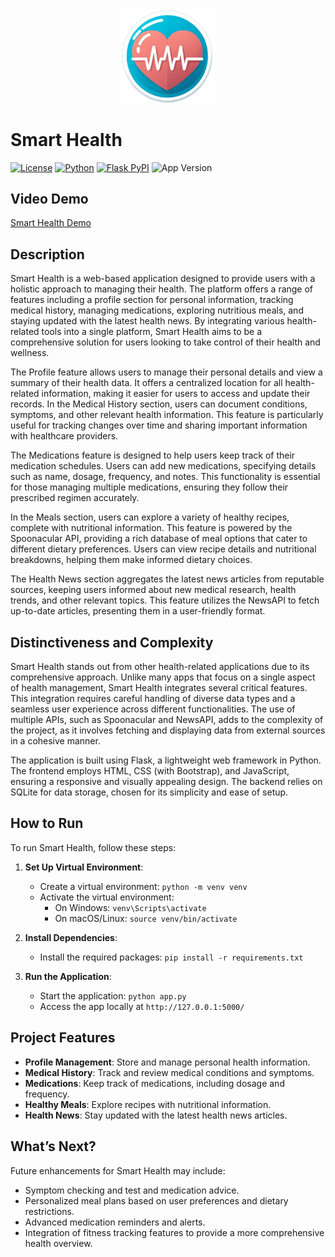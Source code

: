 <div align="center">
  <img src="static/images/favicon.png" style="width: 150px;">
</div>

# Smart Health

[![License](https://img.shields.io/badge/License-Apache_2.0-blue.svg)](LICENSE)
[![Python](https://img.shields.io/badge/Python-3.10%2B-blue.svg)](https://www.python.org/downloads/)
[![Flask PyPI](https://img.shields.io/pypi/v/Flask.svg?label=Flask&color=blue)](https://pypi.org/project/Flask/)
![App Version](https://img.shields.io/badge/app%20version-1.0.0-blue)

## Video Demo
[Smart Health Demo](https://youtu.be/2k9lcKnXhOs)

## Description
Smart Health is a web-based application designed to provide users with a holistic approach to managing their health. The platform offers a range of features including a profile section for personal information, tracking medical history, managing medications, exploring nutritious meals, and staying updated with the latest health news. By integrating various health-related tools into a single platform, Smart Health aims to be a comprehensive solution for users looking to take control of their health and wellness.

The Profile feature allows users to manage their personal details and view a summary of their health data. It offers a centralized location for all health-related information, making it easier for users to access and update their records. In the Medical History section, users can document conditions, symptoms, and other relevant health information. This feature is particularly useful for tracking changes over time and sharing important information with healthcare providers.

The Medications feature is designed to help users keep track of their medication schedules. Users can add new medications, specifying details such as name, dosage, frequency, and notes. This functionality is essential for those managing multiple medications, ensuring they follow their prescribed regimen accurately.

In the Meals section, users can explore a variety of healthy recipes, complete with nutritional information. This feature is powered by the Spoonacular API, providing a rich database of meal options that cater to different dietary preferences. Users can view recipe details and nutritional breakdowns, helping them make informed dietary choices.

The Health News section aggregates the latest news articles from reputable sources, keeping users informed about new medical research, health trends, and other relevant topics. This feature utilizes the NewsAPI to fetch up-to-date articles, presenting them in a user-friendly format.

## Distinctiveness and Complexity
Smart Health stands out from other health-related applications due to its comprehensive approach. Unlike many apps that focus on a single aspect of health management, Smart Health integrates several critical features. This integration requires careful handling of diverse data types and a seamless user experience across different functionalities. The use of multiple APIs, such as Spoonacular and NewsAPI, adds to the complexity of the project, as it involves fetching and displaying data from external sources in a cohesive manner.

The application is built using Flask, a lightweight web framework in Python. The frontend employs HTML, CSS (with Bootstrap), and JavaScript, ensuring a responsive and visually appealing design. The backend relies on SQLite for data storage, chosen for its simplicity and ease of setup.

## How to Run
To run Smart Health, follow these steps:

1. **Set Up Virtual Environment**:
   - Create a virtual environment: `python -m venv venv`
   - Activate the virtual environment:
     - On Windows: `venv\Scripts\activate`
     - On macOS/Linux: `source venv/bin/activate`

2. **Install Dependencies**:
   - Install the required packages: `pip install -r requirements.txt`

3. **Run the Application**:
   - Start the application: `python app.py`
   - Access the app locally at `http://127.0.0.1:5000/`

## Project Features
- **Profile Management**: Store and manage personal health information.
- **Medical History**: Track and review medical conditions and symptoms.
- **Medications**: Keep track of medications, including dosage and frequency.
- **Healthy Meals**: Explore recipes with nutritional information.
- **Health News**: Stay updated with the latest health news articles.

## What’s Next?
Future enhancements for Smart Health may include:
- Symptom checking and test and medication advice.
- Personalized meal plans based on user preferences and dietary restrictions.
- Advanced medication reminders and alerts.
- Integration of fitness tracking features to provide a more comprehensive health overview.
